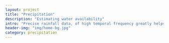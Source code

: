 ```yaml
---
layout: project
title: "Precipitation"
description: "Estimating water availability"
intro: "Precise rainfall data, of high temporal frequency greatly helps advance an understanding of its impact on crops, soil infiltration and groundwater recharge. Free, publicly available, long-term rainfall data in India is generally only available at monthly intervals. While this is sufficient for understanding long term seasonal rainfall trends it is insufficient for deeper analysis. <br><br> Hourly rainfall data could help model much more accurately how much of rainwater in a watershed infiltrates into the ground. This indirectly could be used to estimate drinking water security, since much of India depends on groundwater for domestic use. Hourly data also helps ascertain the extent of flooding accurately in the event of heavy rainfall events. Daily rainfall data helps capture the phenomenon of dry spells, which can adversely impact crops in areas where supplementary irrigation isn't available, as it is in much of India. <br> <br> This project explores openly available high frequency, high resolution, remotely sensed, rainfall datasets made available by the Tropical Rainfall Monitoring Mission (TRMM), the Global Precipitation Measurement (GPM) and modeled CHIRPS precipitation data. We evaluate these datasets to understand the accuracy of each and their possible use cases. As a first step, we have made available the CHIRPS Daily rainfall dataset for exploration. The first goal would be to compare this dataset with Indian Meteorological Department's data for better understanding. See related blogposts below for more"
header-img: "img/home-bg.jpg"
category: precipitation
---
```

